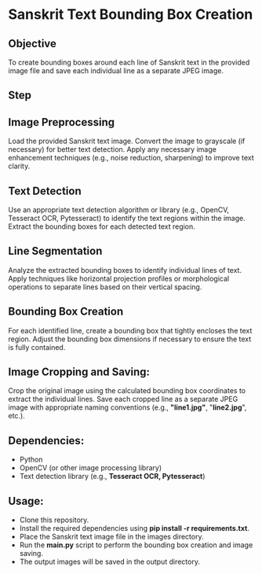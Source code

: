 # **Sanskrit Text Bounding Box Creation**

## Objective
To create bounding boxes around each line of Sanskrit text in the provided image file and save each individual line as a separate JPEG image.

## Step

## Image Preprocessing

Load the provided Sanskrit text image.
Convert the image to grayscale (if necessary) for better text detection.
Apply any necessary image enhancement techniques (e.g., noise reduction, sharpening) to improve text clarity.

## Text Detection

Use an appropriate text detection algorithm or library (e.g., OpenCV, Tesseract OCR, Pytesseract) to identify the text regions within the image.
Extract the bounding boxes for each detected text region.
## Line Segmentation

Analyze the extracted bounding boxes to identify individual lines of text.
Apply techniques like horizontal projection profiles or morphological operations to separate lines based on their vertical spacing.
## Bounding Box Creation

For each identified line, create a bounding box that tightly encloses the text region.
Adjust the bounding box dimensions if necessary to ensure the text is fully contained.
## Image Cropping and Saving:

Crop the original image using the calculated bounding box coordinates to extract the individual lines.
Save each cropped line as a separate JPEG image with appropriate naming conventions (e.g., **"line1.jpg"**, "**line2.jpg**", etc.).
## Dependencies:

- Python
- OpenCV (or other image processing library)
- Text detection library (e.g., **Tesseract OCR, Pytesseract**)

## Usage:

- Clone this repository.
- Install the required dependencies using **pip install -r requirements.txt**.
- Place the Sanskrit text image file in the images directory.
- Run the **main.py** script to perform the bounding box creation and image saving.
- The output images will be saved in the output directory.
